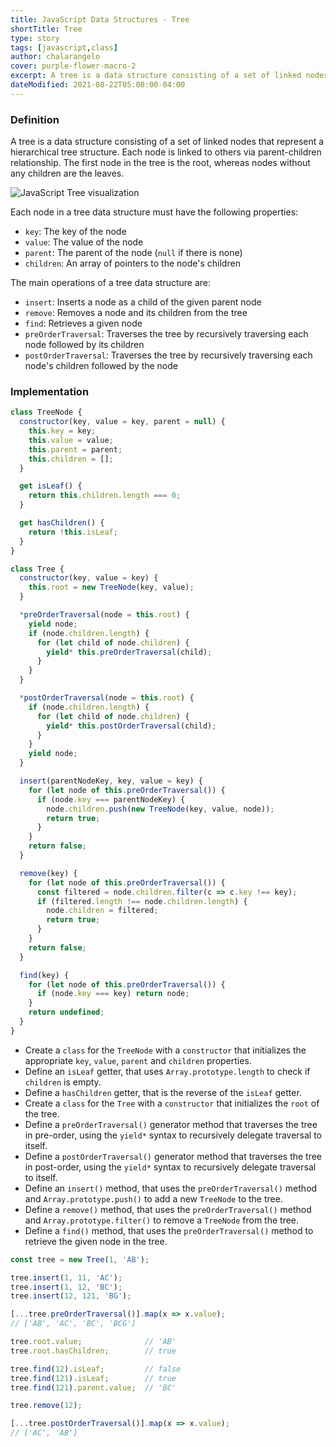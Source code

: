 ```yaml
---
title: JavaScript Data Structures - Tree
shortTitle: Tree
type: story
tags: [javascript,class]
author: chalarangelo
cover: purple-flower-macro-2
excerpt: A tree is a data structure consisting of a set of linked nodes representing a hierarchical tree structure.
dateModified: 2021-08-22T05:00:00-04:00
---
```


### Definition

A tree is a data structure consisting of a set of linked nodes that represent a hierarchical tree structure. Each node is linked to others via parent-children relationship. The first node in the tree is the root, whereas nodes without any children are the leaves.

![JavaScript Tree visualization](./illustrations/ds-tree.png)

Each node in a tree data structure must have the following properties:

- `key`: The key of the node
- `value`: The value of the node
- `parent`: The parent of the node (`null` if there is none)
- `children`: An array of pointers to the node's children

The main operations of a tree data structure are:

- `insert`: Inserts a node as a child of the given parent node
- `remove`: Removes a node and its children from the tree
- `find`: Retrieves a given node
- `preOrderTraversal`: Traverses the tree by recursively traversing each node followed by its children
- `postOrderTraversal`: Traverses the tree by recursively traversing each node's children followed by the node

### Implementation

```js
class TreeNode {
  constructor(key, value = key, parent = null) {
    this.key = key;
    this.value = value;
    this.parent = parent;
    this.children = [];
  }

  get isLeaf() {
    return this.children.length === 0;
  }

  get hasChildren() {
    return !this.isLeaf;
  }
}

class Tree {
  constructor(key, value = key) {
    this.root = new TreeNode(key, value);
  }

  *preOrderTraversal(node = this.root) {
    yield node;
    if (node.children.length) {
      for (let child of node.children) {
        yield* this.preOrderTraversal(child);
      }
    }
  }

  *postOrderTraversal(node = this.root) {
    if (node.children.length) {
      for (let child of node.children) {
        yield* this.postOrderTraversal(child);
      }
    }
    yield node;
  }

  insert(parentNodeKey, key, value = key) {
    for (let node of this.preOrderTraversal()) {
      if (node.key === parentNodeKey) {
        node.children.push(new TreeNode(key, value, node));
        return true;
      }
    }
    return false;
  }

  remove(key) {
    for (let node of this.preOrderTraversal()) {
      const filtered = node.children.filter(c => c.key !== key);
      if (filtered.length !== node.children.length) {
        node.children = filtered;
        return true;
      }
    }
    return false;
  }

  find(key) {
    for (let node of this.preOrderTraversal()) {
      if (node.key === key) return node;
    }
    return undefined;
  }
}
```

- Create a `class` for the `TreeNode` with a `constructor` that initializes the appropriate `key`, `value`, `parent` and `children` properties.
- Define an `isLeaf` getter, that uses `Array.prototype.length` to check if `children` is empty.
- Define a `hasChildren` getter, that is the reverse of the `isLeaf` getter.
- Create a `class` for the `Tree` with a `constructor` that initializes the `root` of the tree.
- Define a `preOrderTraversal()` generator method that traverses the tree in pre-order, using the `yield*` syntax to recursively delegate traversal to itself.
- Define a `postOrderTraversal()` generator method that traverses the tree in post-order, using the `yield*` syntax to recursively delegate traversal to itself.
- Define an `insert()` method, that uses the `preOrderTraversal()` method and `Array.prototype.push()` to add a new `TreeNode` to the tree.
- Define a `remove()` method, that uses the `preOrderTraversal()` method and `Array.prototype.filter()` to remove a `TreeNode` from the tree.
- Define a `find()` method, that uses the `preOrderTraversal()` method to retrieve the given node in the tree.

```js
const tree = new Tree(1, 'AB');

tree.insert(1, 11, 'AC');
tree.insert(1, 12, 'BC');
tree.insert(12, 121, 'BG');

[...tree.preOrderTraversal()].map(x => x.value);
// ['AB', 'AC', 'BC', 'BCG']

tree.root.value;              // 'AB'
tree.root.hasChildren;        // true

tree.find(12).isLeaf;         // false
tree.find(121).isLeaf;        // true
tree.find(121).parent.value;  // 'BC'

tree.remove(12);

[...tree.postOrderTraversal()].map(x => x.value);
// ['AC', 'AB']
```
